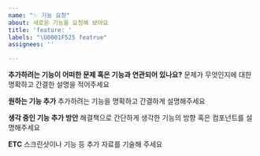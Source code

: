 ```yaml
---
name: "✨ 기능 요청"
about: 새로운 기능을 요청해 보아요
title: 'feature: '
labels: "\U0001F525 featrue"
assignees: ''

---
```


**추가하려는 기능이 어떠한 문제 혹은 기능과 연관되어 있나요?**
문제가 무엇인지에 대한 명확하고 간결한 설명을 적어주세요


**원하는 기능 추가**
추가하려는 기능을 명확하고 간결하게 설명해주세요


**생각 중인 기능 추가 방안**
해결책으로 간단하게 생각한 기능의 방향 혹은 컴포넌트를 설명해주세요


**ETC**
스크린샷이나 기능 등 추가 자료를 기술해 주세요
